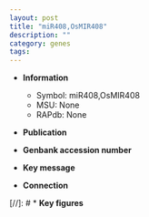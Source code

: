 ```yaml
---
layout: post
title: "miR408,OsMIR408"
description: ""
category: genes
tags: 
---
```


* **Information**  
    + Symbol: miR408,OsMIR408  
    + MSU: None  
    + RAPdb: None  

* **Publication**  

* **Genbank accession number**  

* **Key message**  

* **Connection**  

[//]: # * **Key figures**  


